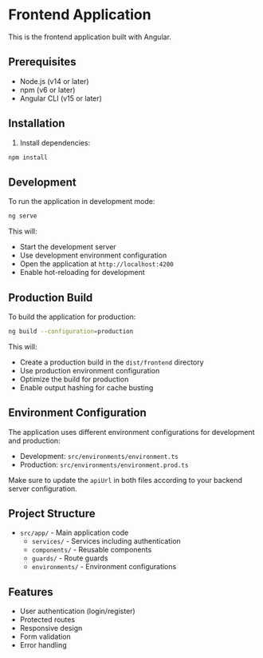 # Frontend Application

This is the frontend application built with Angular.

## Prerequisites

- Node.js (v14 or later)
- npm (v6 or later)
- Angular CLI (v15 or later)

## Installation

1. Install dependencies:
```bash
npm install
```

## Development

To run the application in development mode:

```bash
ng serve
```

This will:
- Start the development server
- Use development environment configuration
- Open the application at `http://localhost:4200`
- Enable hot-reloading for development

## Production Build

To build the application for production:

```bash
ng build --configuration=production
```

This will:
- Create a production build in the `dist/frontend` directory
- Use production environment configuration
- Optimize the build for production
- Enable output hashing for cache busting

## Environment Configuration

The application uses different environment configurations for development and production:

- Development: `src/environments/environment.ts`
- Production: `src/environments/environment.prod.ts`

Make sure to update the `apiUrl` in both files according to your backend server configuration.

## Project Structure

- `src/app/` - Main application code
  - `services/` - Services including authentication
  - `components/` - Reusable components
  - `guards/` - Route guards
  - `environments/` - Environment configurations

## Features

- User authentication (login/register)
- Protected routes
- Responsive design
- Form validation
- Error handling
